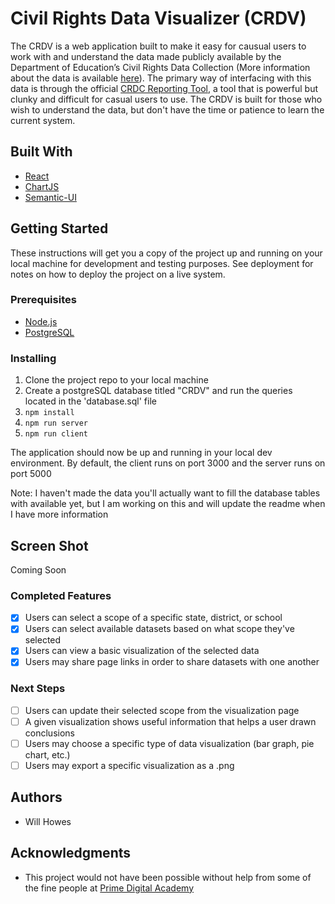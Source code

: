 # Civil Rights Data Visualizer (CRDV)

The CRDV is a web application built to make it easy for causual users to work with and understand the data made publicly available by the Department of Education’s Civil Rights Data Collection (More information about the data is available [here](https://www2.ed.gov/about/offices/list/ocr/data.html)). The primary way of interfacing with this data is through the official [CRDC Reporting Tool](https://ocrdata.ed.gov/), a tool that is powerful but clunky and difficult for casual users to use. The CRDV is built for those who wish to understand the data, but don't have the time or patience to learn the current system.

## Built With

- [React](https://reactjs.org/)
- [ChartJS](https://www.chartjs.org/)
- [Semantic-UI](https://semantic-ui.com/)

## Getting Started

These instructions will get you a copy of the project up and running on your local machine for development and testing purposes. See deployment for notes on how to deploy the project on a live system.

### Prerequisites

- [Node.js](https://nodejs.org/en/)
- [PostgreSQL](https://www.postgresql.org/)

### Installing

1. Clone the project repo to your local machine
2. Create a postgreSQL database titled "CRDV" and run the queries located in the 'database.sql' file
3. `npm install`
4. `npm run server`
5. `npm run client`

The application should now be up and running in your local dev environment. By default, the client runs on port 3000 and the server runs on port 5000

Note: I haven't made the data you'll actually want to fill the database tables with available yet, but I am working on this and will update the readme when I have more information

## Screen Shot

Coming Soon

### Completed Features

- [x] Users can select a scope of a specific state, district, or school
- [x] Users can select available datasets based on what scope they've selected
- [x] Users can view a basic visualization of the selected data
- [x] Users may share page links in order to share datasets with one another

### Next Steps

- [ ] Users can update their selected scope from the visualization page
- [ ] A given visualization shows useful information that helps a user drawn conclusions
- [ ] Users may choose a specific type of data visualization (bar graph, pie chart, etc.)
- [ ] Users may export a specific visualization as a .png

## Authors

* Will Howes

## Acknowledgments

* This project would not have been possible without help from some of the fine people at [Prime Digital Academy](https://primeacademy.io/)
